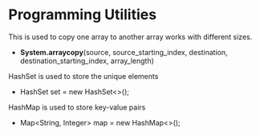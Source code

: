 # Programming Utilities

This is used to copy one array to another array works with different sizes.
- **System.arraycopy**(source, source_starting_index, destination, destination_starting_index, array_length)

HashSet is used to store the unique elements
- HashSet<Integer> set = new HashSet<>();

HashMap is used to store key-value pairs
- Map<String, Integer> map = new HashMap<>();
